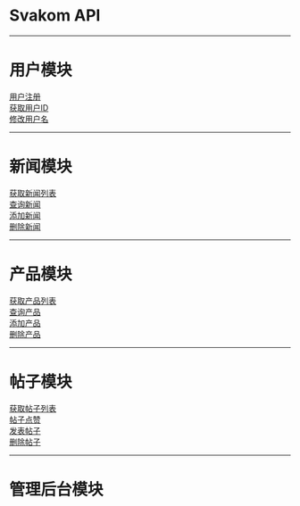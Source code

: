 # Svakom API
---
# 用户模块
[用户注册]()    
[获取用户ID]()    
[修改用户名]()    

---
# 新闻模块
[获取新闻列表](https://github.com/jovan-liu/jovan-liu.github.io/tree/master/news/news-list.md)    
[查询新闻](https://github.com/jovan-liu/jovan-liu.github.io/tree/master/news/news-get.md)    
[添加新闻](https://github.com/jovan-liu/jovan-liu.github.io/tree/master/news/news-save.md)    
[删除新闻](https://github.com/jovan-liu/jovan-liu.github.io/tree/master/news/news-delete.md)    

---
# 产品模块
[获取产品列表](https://github.com/jovan-liu/jovan-liu.github.io/tree/master/item/item-list.md)    
[查询产品](https://github.com/jovan-liu/jovan-liu.github.io/tree/master/item/item-get.md)  
[添加产品](https://github.com/jovan-liu/jovan-liu.github.io/tree/master/item/item-save.md)    
[删除产品](https://github.com/jovan-liu/jovan-liu.github.io/tree/master/item/item-delete.md)  

---
# 帖子模块
[获取帖子列表](https://github.com/jovan-liu/jovan-liu.github.io/blob/master/psot/post-list.md)    
[帖子点赞](https://github.com/jovan-liu/jovan-liu.github.io/blob/master/post/post-like.md)    
[发表帖子](https://github.com/jovan-liu/jovan-liu.github.io/blob/master/post/post-save.md)    
[删除帖子](https://github.com/jovan-liu/jovan-liu.github.io/blob/master/post/post-delete.md)  

---
# 管理后台模块
